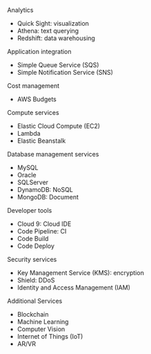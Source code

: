 Analytics
- Quick Sight: visualization 
- Athena: text querying
- Redshift: data warehousing

Application integration
- Simple Queue Service (SQS)
- Simple Notification Service (SNS)

Cost management

- AWS Budgets

Compute services
- Elastic Cloud Compute (EC2)
- Lambda
- Elastic Beanstalk

Database management services

- MySQL
- Oracle
- SQLServer
- DynamoDB: NoSQL
- MongoDB: Document

Developer tools

- Cloud 9: Cloud IDE
- Code Pipeline: CI
- Code Build
- Code Deploy

Security services

- Key Management Service (KMS): encryption
- Shield: DDoS
- Identity and Access Management (IAM)


Additional Services

- Blockchain
- Machine Learning
- Computer Vision
- Internet of Things (IoT)
- AR/VR
